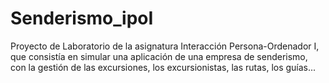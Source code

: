 # Senderismo_ipoI
Proyecto de Laboratorio de la asignatura Interacción Persona-Ordenador I, que consistía en simular una aplicación de una empresa de senderismo, con la gestión de las excursiones, los excursionistas, las rutas, los guías...
